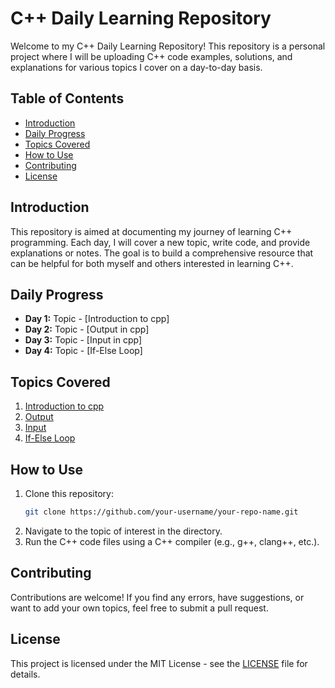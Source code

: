 # C++ Daily Learning Repository

Welcome to my C++ Daily Learning Repository! This repository is a personal project where I will be uploading C++ code examples, solutions, and explanations for various topics I cover on a day-to-day basis. 

## Table of Contents
- [Introduction](#introduction)
- [Daily Progress](#daily-progress)
- [Topics Covered](#topics-covered)
- [How to Use](#how-to-use)
- [Contributing](#contributing)
- [License](#license)

## Introduction
This repository is aimed at documenting my journey of learning C++ programming. Each day, I will cover a new topic, write code, and provide explanations or notes. The goal is to build a comprehensive resource that can be helpful for both myself and others interested in learning C++.

## Daily Progress
- **Day 1:** Topic - [Introduction to cpp]
- **Day 2:** Topic - [Output in cpp]
- **Day 3:** Topic - [Input in cpp]
- **Day 4:** Topic - [If-Else Loop]

## Topics Covered
1. [Introduction to cpp](https://github.com/RaoVrn/Cpp-Journey/tree/main/1_Introduction)
2. [Output](https://github.com/RaoVrn/Cpp-Journey/tree/main/2_Output)
3. [Input](https://github.com/RaoVrn/Cpp-Journey/tree/main/3_Input)
4. [If-Else Loop](https://github.com/RaoVrn/Cpp-Journey/tree/main/4_If-Else)

## How to Use
1. Clone this repository:
    ```bash
    git clone https://github.com/your-username/your-repo-name.git
    ```
2. Navigate to the topic of interest in the directory.
3. Run the C++ code files using a C++ compiler (e.g., g++, clang++, etc.).

## Contributing
Contributions are welcome! If you find any errors, have suggestions, or want to add your own topics, feel free to submit a pull request.

## License
This project is licensed under the MIT License - see the [LICENSE](LICENSE) file for details.
